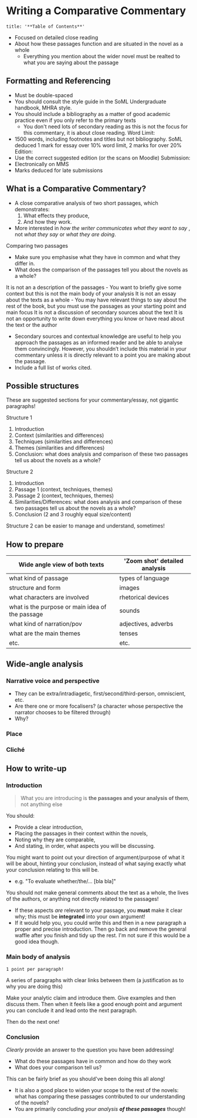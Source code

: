 # Writing a Comparative Commentary
```toc
title: '**Table of Contents**'
```
- Focused on detailed close reading
- About how these passages function and are situated in the novel as a whole
	- Everything you mention about the wider novel must be realted to what you are saying about the passage

## Formatting and Referencing
- Must be double-spaced
- You should consult the style guide in the SoML Undergraduate handbook, MHRA style.
- You should include a bibliography as a matter of good academic practice even if you only refer to the primary texts
	- You don't need lots of secondary reading as this is not the focus for this commentary, it is about close reading.
Word Limit:
- 1500 words, including footnotes and titles but not bibliography. SoML deduced 1 mark for essay over 10% word limit, 2 marks for over 20%
Edition:
- Use the correct suggested edition (or the scans on Moodle)
Submission:
- Electronically on MMS
- Marks deduced for late submissions
## What is a Comparative Commentary?
- A close comparative analysis of two short passages, which demonstrates:
	1. What effects they produce,
	2. And how they work.
- More interested in *how the writer communicates what they want to say* , not *what they say* or *what they are doing*.

Comparing two passages
- Make sure you emphasise what they have in common and what they differ in.
- What does the comparison of the passages tell you about the novels as a whole?

It is not an a description of the passages
	- You want to briefly give some context but this is not the main body of your analysis
It is not an essay about the texts as a whole
	- You may have relevant things to say about the rest of the book, but you must use the passages as your starting point and main focus
It is not a discussion of secondary sources about the text
It is not an opportunity to write down everything you know or have read about the text or the author
- Secondary sources and contextual knowledge are useful to help you approach the passages as an informed reader and be able to analyse them convincingly. However, you shouldn’t include this material in your commentary unless it is directly relevant to a point you are making about the passage.
- Include a full list of works cited.

## Possible structures
These are suggested sections for your commentary/essay, not gigantic paragraphs!

Structure 1
1. Introduction
2. Context (similarities and differences)
3. Techniques (similarities and differences)
4. Themes (similarities and differences)
5. Conclusion: what does analysis and comparison of these two passages tell us about the novels as a whole?

Structure 2
1. Introduction
2. Passage 1 (context, techniques, themes)
3. Passage 2 (context, techniques, themes)
4. Similarities/Differences: what does analysis and comparison of these two passages tell us about the novels as a whole?
5. Conclusion
(2 and 3 roughly equal size/content)

Structure 2 can be easier to manage and understand, sometimes!

## How to prepare
| Wide angle view of both texts                   | 'Zoom shot' detailed analysis |
| ----------------------------------------------- | ----------------------------- |
| what kind of passage                            | types of language             |
| structure and form                              | images                        |
| what characters are involved                    | rhetorical devices            |
| what is the purpose or main idea of the passage | sounds                        |
| what kind of narration/pov                      | adjectives, adverbs           |
| what are the main themes                        | tenses                        |
| etc.                                            | etc.                          |
 

## Wide-angle analysis
### Narrative voice and perspective
- They can be extra/intradiagetic, first/second/third-person, omniscient, etc.
- Are there one or more focalisers? (a character whose perspective the narrator chooses to be filtered through)
- Why?
### Place
### Cliché
## How to write-up
### Introduction
> What you are introducing is **the passages and your analysis of them**, not anything else

You should:
- Provide a clear introduction,
- Placing the passages in their context within the novels,
- Noting why they are comparable,
- And stating, in order, what aspects you will be discussing.

You might want to point out your direction of argument/purpose of what it will be about, hinting your conclusion, instead of what saying exactly what your conclusion relating to this will be.
- e.g. "To evaluate whether/the/… [bla bla]"

You should not make general comments about the text as a whole, the lives of the authors, or anything not directly related to the passages!
- If these aspects *are* relevant to your passage, you **must** make it clear why; this must be **integrated** into your own argument!
- If it would help you, you could write this and then in a new paragraph a proper and precise introduction. Then go back and remove the general waffle after you finish and tidy up the rest. I'm not sure if this would be a good idea though.

### Main body of analysis
	1 point per paragraph!
A series of paragraphs with clear links between them (a justification as to why you are doing this)

Make your analytic claim and introduce them. Give examples and then discuss them. Then when it feels like a good enough point and argument you can conclude it and lead onto the next paragraph.

Then do the next one!

### Conclusion
*Clearly* provide an answer to the question you have been addressing!
- What do these passages have in common and how do they work
- What does your comparison tell us?

This can be fairly brief as you should've been doing this all along!
- It is also a good place to widen your scope to the rest of the novels: what has comparing these passages contributed to our understanding of the novels?
- You are primarily concluding *your analysis **of these passages*** though!

